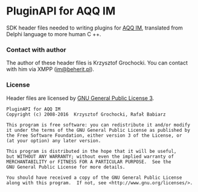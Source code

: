 # PluginAPI for AQQ IM
SDK header files needed to writing plugins for [AQQ IM](http://aqq.eu), translated from Delphi language to more human C ++.

### Contact with author
The author of these header files is Krzysztof Grochocki. You can contact with him via XMPP (im@beherit.pl).

### License
Header files are licensed by [GNU General Public License 3](http://www.gnu.org/copyleft/gpl.html).

~~~~
PluginAPI for AQQ IM
Copyright (c) 2008-2016  Krzysztof Grochocki, Rafał Babiarz

This program is free software: you can redistribute it and/or modify
it under the terms of the GNU General Public License as published by
the Free Software Foundation, either version 3 of the License, or
(at your option) any later version.

This program is distributed in the hope that it will be useful,
but WITHOUT ANY WARRANTY; without even the implied warranty of
MERCHANTABILITY or FITNESS FOR A PARTICULAR PURPOSE.  See the
GNU General Public License for more details.

You should have received a copy of the GNU General Public License
along with this program.  If not, see <http://www.gnu.org/licenses/>.
~~~~